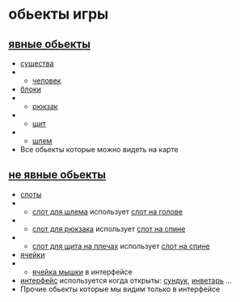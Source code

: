 # обьекты игры

## [явные обьекты](tangible.hpp)
- [существа](essence.hpp)
- - [человек](man.hpp)
- [блоки](block.hpp)
- - [рюкзак](backpuck.hpp)
- - [щит](shield.hpp)
- - [шлем](helmet.hpp)
- Все обьекты которые можно видеть на карте 
## [не явные обьекты](not__tangible.hpp)
- [слоты](slot.hpp)
- - [слот для шлема](slot__for__helmet.hpp) использует [слот на голове](slot__for__my__head.hpp)
- - [слот для рюкзака](slot__for__backpuck.hpp) использует [слот на спине](slot__for__my__back.hpp)
- - [слот для щита на плечах](slot__for__back__shield.hpp) использует [слот на спине](slot__for__my__back.hpp)
- [ячейки](cell.hpp)
- - [ячейка мышки](cell.hpp) в интерфейсе
- [интерфейс](interface.hpp) используется когда открыты: [сундук](chest.hpp), [инветарь](inventory.hpp) ...
- Прочие обьекты которые мы видим только в интерфейсе

